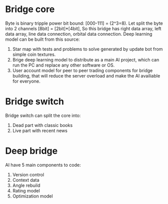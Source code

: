 # Bridge core
Byte is binary tripple power bit bound: [000-111] = (2^3=8). Let split the byte into 2 channels [8bit] = [2bit]*[4bit], So this bridge has right data array, left data array, line data connection, orbital data connection. Deep learning model can be built from this source:
1. Star map with tests and problems to solve generated by update bot from simple coin textures.
2. Brige deep learning model to distribute as a main AI project, which can run the PC and replace any other software or OS.
3. User account model for peer to peer trading components for bridge building, that will reduce the server overload and make the AI availiable for everyone.

# Bridge switch
Bridge switch can split the core into:
1. Dead part with classic books
2. Live part with recent news

# Deep bridge
AI have 5 main components to code:
1. Version control
2. Context data
3. Angle rebuild
4. Rating model
5. Optimization model

